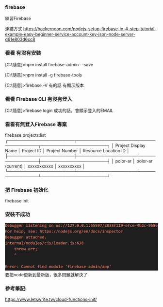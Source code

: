 ### firebase
練習Firebase

連結方式
https://hackernoon.com/nodejs-setup-firebase-in-4-step-tutorial-example-easy-beginner-service-account-key-json-node-server-d61e803d6cc8

### 看看 有沒有安裝 
[C:\隨意]>npm install firebase-admin --save

[C:\隨意]>npm install -g firebase-tools

[C:\隨意]>firebase -V 
有的話 有顯示版本

### 看看  Firebase CLI 有沒有登入
[C:\隨意]>firebase login
成功的話，會顯示登入的EMAIL

### 看看有無登入Firebase 專案
firebase projects:list
┌──────────────────────┬────────────────────┬────────────────┬──────────────────────┐ 
│ Project Display Name │ Project ID         │ Project Number │ Resource Location ID │ 
├──────────────────────┼────────────────────┼────────────────┼──────────────────────┤ 
│ polor-ar             │ polor-ar (current) │ xxxxxxxxxxx    │ xxxxxxxxxx           │ 
└──────────────────────┴────────────────────┴────────────────┴──────────────────────┘ 

### 把 Firebase 初始化
firebase init

### 安裝不成功
![GITHUB]( https://github.com/airbel/firebase/blob/master/2021-11-07.png "出現錯誤")
要把node更新到最新版，很多問題就解決了

### 參考筆記:
https://www.letswrite.tw/cloud-functions-init/

